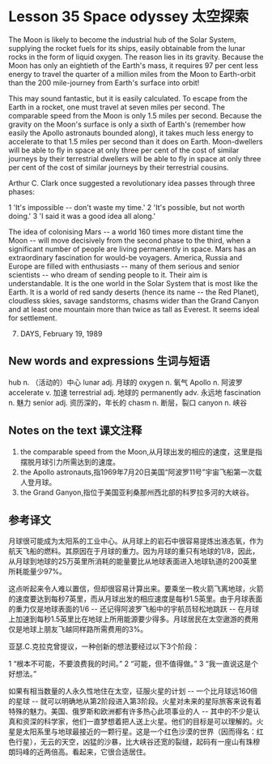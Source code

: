 # Lesson 35 Space odyssey 太空探索
The Moon is likely to become the industrial hub of the Solar System, supplying the rocket fuels for its ships, easily obtainable from the lunar rocks in the form of liquid oxygen. The reason lies in its gravity. Because the Moon has only an eightieth of the Earth's mass, it requires 97 per cent less energy to travel the quarter of a million miles from the Moon to Earth-orbit than the 200 mile-journey from Earth's surface into orbit!

This may sound fantastic, but it is easily calculated. To escape from the Earth in a rocket, one must travel at seven miles per second. The comparable speed from the Moon is only 1.5 miles per second. Because the gravity on the Moon's surface is only a sixth of Earth's (remember how easily the Apollo astronauts bounded along), it takes much less energy to accelerate to that 1.5 miles per second than it does on Earth. Moon-dwellers will be able to fly in space at only three per cent of the cost of similar journeys by their terrestrial dwellers will be able to fly in space at only three per cent of the cost of similar journeys by their terrestrial cousins.

Arthur C. Clark once suggested a revolutionary idea passes through three phases:

1 'It's impossible -- don't waste my time.'
2 'It's possible, but not worth doing.'
3 'I said it was a good idea all along.'

The idea of colonising Mars -- a world 160 times more distant time the Moon -- will move decisively from the second phase to the third, when a significant number of people are living permanently in space. Mars has an extraordinary fascination for would-be voyagers. America, Russia and Europe are filled with enthusiasts -- many of them serious and senior scientists -- who dream of sending people to it. Their aim is understandable. It is the one world in the Solar System that is most like the Earth. It is a world of red sandy deserts (hence its name -- the Red Planet), cloudless skies, savage sandstorms, chasms wider than the Grand Canyon and at least one mountain more than twice as tall as Everest. It seems ideal for settlement.

7. DAYS, February 19, 1989

## New words and expressions 生词与短语

hub n. （活动的）中心
lunar adj. 月球的
oxygen n. 氧气
Apollo n. 阿波罗
accelerate v. 加速
terrestrial adj. 地球的
permanently adv. 永远地
fascination n. 魅力
senior adj. 资历深的，年长的
chasm n. 断层，裂口
canyon n. 峡谷

## Notes on the text 课文注释

1. the comparable speed from the Moon,从月球出发的相应的速度，这里是指摆脱月球引力所需达到的速度。
2. the Apollo astronauts,指1969年7月20日美国“阿波罗11号”宇宙飞船第一次载人登月球。
3. the Grand Ganyon,指位于美国亚利桑那州西北部的科罗拉多河的大峡谷。

## 参考译文

月球很可能成为太阳系的工业中心。从月球上的岩石中很容易提炼出液态氧，作为航天飞船的燃料。其原因在于月球的重力。因为月球的重只有地球的1/8，因此，从月球到地球的25万英里所消耗的能量要比从地球表面进入地球轨道的200英里所耗能量少97%。

这点听起来令人难以置信，但却很容易计算出来。要乘坐一枚火箭飞离地球，火箭的速度要达到每秒7英里，而从月球出发的相应速度是每秒1.5英里。由于月球表面的重力仅是地球表面的1/6 -- 还记得阿波罗飞船中的宇航员轻松地跳跃 -- 在月球上加速到每秒1.5英里比在地球上所用能源要少得多。月球居民在太空遨游的费用仅是地球上朋友飞越同样路所需费用的3%。

亚瑟.C.克拉克曾提议，一种创新的想法要经过以下3个阶段：

1 “根本不可能，不要浪费我的时间。”
2 “可能，但不值得做。”
3 “我一直说这是个好想法。”

如果有相当数量的人永久性地住在太空，征服火星的计划 -- 一个比月球远160倍的星球 -- 就可以明确地从第2阶段进入第3阶段。火星对未来的星际旅客来说有着特殊的魅力。美国、俄罗斯和欧洲都有许多热心此项事业的人 -- 其中的不少是认真和资深的科学家，他们一直梦想着把人送上火星。他们的目标是可以理解的。火星是太阳系里与地球最接近的一颗行星。这是一个红色沙漠的世界（因而得名：红色行星），无云的天空，凶猛的沙暴，比大峡谷还宽的裂缝，起码有一座山有珠穆朗玛峰的近两倍高。看起来，它很合适居住。
